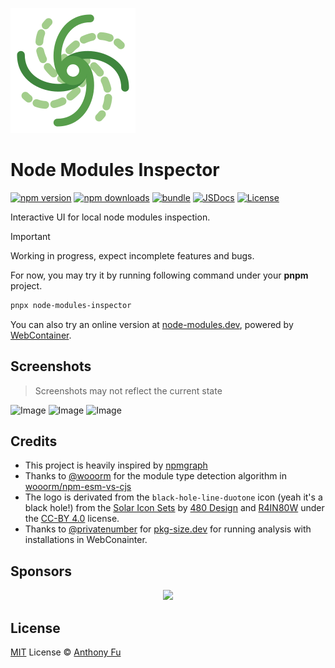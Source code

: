 ![](./packages/node-modules-inspector/src/app/public/favicon.svg)

# Node Modules Inspector

[![npm version][npm-version-src]][npm-version-href]
[![npm downloads][npm-downloads-src]][npm-downloads-href]
[![bundle][bundle-src]][bundle-href]
[![JSDocs][jsdocs-src]][jsdocs-href]
[![License][license-src]][license-href]

Interactive UI for local node modules inspection.

> [!IMPORTANT]
> Working in progress, expect incomplete features and bugs.

For now, you may try it by running following command under your **pnpm** project.

```bash
pnpx node-modules-inspector
```

You can also try an online version at [node-modules.dev](https://node-modules.dev/), powered by [WebContainer](https://webcontainers.io/).

## Screenshots

> Screenshots may not reflect the current state

![Image](https://github.com/user-attachments/assets/80ce6f9d-26fb-4fcf-8c51-e3d2b6f9f24c)
![Image](https://github.com/user-attachments/assets/6de8614c-2663-4c69-bd1e-96e8e66673a7)
![Image](https://github.com/user-attachments/assets/b3efa459-6a6a-41c4-a9cd-5afac9268bf8)

## Credits

- This project is heavily inspired by [npmgraph](https://npmgraph.js.org/)
- Thanks to [@wooorm](https://github.com/wooorm) for the module type detection algorithm in [wooorm/npm-esm-vs-cjs](https://github.com/wooorm/npm-esm-vs-cjs)
- The logo is derivated from the `black-hole-line-duotone` icon (yeah it's a black hole!) from the [Solar Icon Sets](https://www.figma.com/community/file/1166831539721848736/solar-icons-set) by [480 Design](https://www.figma.com/@480design) and [R4IN80W](https://www.figma.com/@voidrainbow) under the [CC-BY 4.0](https://creativecommons.org/licenses/by/4.0/) license.
- Thanks to [@privatenumber](https://github.com/privatenumber) for [pkg-size.dev](https://pkg-size.dev/) for running analysis with installations in WebConainter.

## Sponsors

<p align="center">
  <a href="https://cdn.jsdelivr.net/gh/antfu/static/sponsors.svg">
    <img src='https://cdn.jsdelivr.net/gh/antfu/static/sponsors.svg'/>
  </a>
</p>

## License

[MIT](./LICENSE) License © [Anthony Fu](https://github.com/antfu)

<!-- Badges -->

[npm-version-src]: https://img.shields.io/npm/v/node-modules-inspector?style=flat&colorA=080f12&colorB=1fa669
[npm-version-href]: https://npmjs.com/package/node-modules-inspector
[npm-downloads-src]: https://img.shields.io/npm/dm/node-modules-inspector?style=flat&colorA=080f12&colorB=1fa669
[npm-downloads-href]: https://npmjs.com/package/node-modules-inspector
[bundle-src]: https://img.shields.io/bundlephobia/minzip/node-modules-inspector?style=flat&colorA=080f12&colorB=1fa669&label=minzip
[bundle-href]: https://bundlephobia.com/result?p=node-modules-inspector
[license-src]: https://img.shields.io/github/license/antfu/node-modules-inspector.svg?style=flat&colorA=080f12&colorB=1fa669
[license-href]: https://github.com/antfu/node-modules-inspector/blob/main/LICENSE
[jsdocs-src]: https://img.shields.io/badge/jsdocs-reference-080f12?style=flat&colorA=080f12&colorB=1fa669
[jsdocs-href]: https://www.jsdocs.io/package/node-modules-inspector
